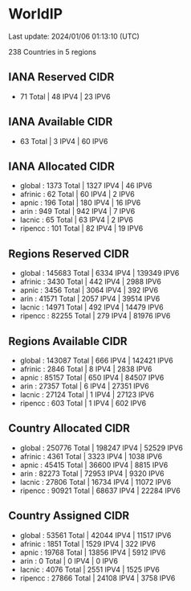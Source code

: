 # WorldIP

Last update: 2024/01/06 01:13:10 (UTC)

238 Countries in 5 regions

## IANA Reserved CIDR

- 71 Total | 48 IPV4 | 23 IPV6

## IANA Available CIDR

- 63 Total | 3 IPV4 | 60 IPV6

## IANA Allocated CIDR

- global : 1373 Total | 1327 IPV4 | 46 IPV6
- afrinic : 62 Total | 60 IPV4 | 2 IPV6
- apnic : 196 Total | 180 IPV4 | 16 IPV6
- arin : 949 Total | 942 IPV4 | 7 IPV6
- lacnic : 65 Total | 63 IPV4 | 2 IPV6
- ripencc : 101 Total | 82 IPV4 | 19 IPV6

## Regions Reserved CIDR

- global : 145683 Total | 6334 IPV4 | 139349 IPV6
- afrinic : 3430 Total | 442 IPV4 | 2988 IPV6
- apnic : 3456 Total | 3064 IPV4 | 392 IPV6
- arin : 41571 Total | 2057 IPV4 | 39514 IPV6
- lacnic : 14971 Total | 492 IPV4 | 14479 IPV6
- ripencc : 82255 Total | 279 IPV4 | 81976 IPV6

## Regions Available CIDR

- global : 143087 Total | 666 IPV4 | 142421 IPV6
- afrinic : 2846 Total | 8 IPV4 | 2838 IPV6
- apnic : 85157 Total | 650 IPV4 | 84507 IPV6
- arin : 27357 Total | 6 IPV4 | 27351 IPV6
- lacnic : 27124 Total | 1 IPV4 | 27123 IPV6
- ripencc : 603 Total | 1 IPV4 | 602 IPV6

## Country Allocated CIDR

- global : 250776 Total | 198247 IPV4 | 52529 IPV6
- afrinic : 4361 Total | 3323 IPV4 | 1038 IPV6
- apnic : 45415 Total | 36600 IPV4 | 8815 IPV6
- arin : 82273 Total | 72953 IPV4 | 9320 IPV6
- lacnic : 27806 Total | 16734 IPV4 | 11072 IPV6
- ripencc : 90921 Total | 68637 IPV4 | 22284 IPV6

## Country Assigned CIDR

- global : 53561 Total | 42044 IPV4 | 11517 IPV6
- afrinic : 1851 Total | 1529 IPV4 | 322 IPV6
- apnic : 19768 Total | 13856 IPV4 | 5912 IPV6
- arin : 0 Total | 0 IPV4 | 0 IPV6
- lacnic : 4076 Total | 2551 IPV4 | 1525 IPV6
- ripencc : 27866 Total | 24108 IPV4 | 3758 IPV6
